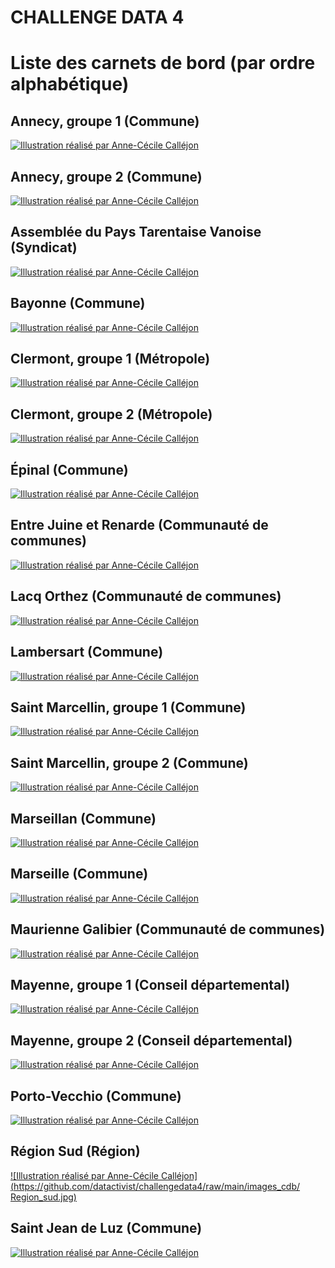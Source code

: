 # CHALLENGE DATA 4
# Liste des carnets de bord \(par ordre alphabétique\)

## Annecy, groupe 1 \(Commune\)

[![Illustration réalisé par Anne-Cécile Calléjon](https://github.com/datactivist/challengedata4/raw/main/images_cdb/Annecy1.jpg)](https://datactivist.coop/challengedata4/annecy1)


## Annecy, groupe 2 \(Commune\)

[![Illustration réalisé par Anne-Cécile Calléjon](https://github.com/datactivist/challengedata4/raw/main/images_cdb/Annecy2.jpg)](https://datactivist.coop/challengedata4/annecy2)


## Assemblée du Pays Tarentaise Vanoise \(Syndicat\)

[![Illustration réalisé par Anne-Cécile Calléjon](https://github.com/datactivist/challengedata4/raw/main/images_cdb/Tarentaise%20Vanoise.jpg)](https://datactivist.coop/challengedata4/tarentaise_vanoise)


## Bayonne \(Commune\)

[![Illustration réalisé par Anne-Cécile Calléjon](https://github.com/datactivist/challengedata4/raw/main/images_cdb/Bayonne.jpg)](https://datactivist.coop/challengedata4/bayonne)


## Clermont, groupe 1 \(Métropole\)

[![Illustration réalisé par Anne-Cécile Calléjon](https://github.com/datactivist/challengedata4/raw/main/images_cdb/Clermont1.jpg)](https://datactivist.coop/challengedata4/clermont1)

## Clermont, groupe 2 \(Métropole\)

[![Illustration réalisé par Anne-Cécile Calléjon](https://github.com/datactivist/challengedata4/raw/main/images_cdb/Clermont2.jpg)](https://datactivist.coop/challengedata4/clermont2)


## Épinal \(Commune\)

[![Illustration réalisé par Anne-Cécile Calléjon](https://github.com/datactivist/challengedata4/raw/main/images_cdb/Epinal.jpg)](https://datactivist.coop/challengedata4/epinal)


## Entre Juine et Renarde \(Communauté de communes\)

[![Illustration réalisé par Anne-Cécile Calléjon](https://github.com/datactivist/challengedata4/raw/main/images_cdb/Juine%20et%20Renarde.jpg)](https://datactivist.coop/challengedata4/juine_renarde)


## Lacq Orthez \(Communauté de communes\)

[![Illustration réalisé par Anne-Cécile Calléjon](https://github.com/datactivist/challengedata4/raw/main/images_cdb/Lacq-Orthez.jpg)](https://datactivist.coop/challengedata4/lacq_orthez)


## Lambersart \(Commune\)

[![Illustration réalisé par Anne-Cécile Calléjon](https://github.com/datactivist/challengedata4/raw/main/images_cdb/Lambersart.jpg)](https://datactivist.coop/challengedata4/lambersart)


## Saint Marcellin, groupe 1 \(Commune\)

[![Illustration réalisé par Anne-Cécile Calléjon](https://github.com/datactivist/challengedata4/raw/main/images_cdb/Saint%20Marcelin1.jpg)](https://datactivist.coop/challengedata4/marcellin1)


## Saint Marcellin, groupe 2 \(Commune\)

[![Illustration réalisé par Anne-Cécile Calléjon](https://github.com/datactivist/challengedata4/raw/main/images_cdb/Saint%20Marcelin2.jpg)](https://datactivist.coop/challengedata4/marcellin2)


## Marseillan \(Commune\)

[![Illustration réalisé par Anne-Cécile Calléjon](https://github.com/datactivist/challengedata4/raw/main/images_cdb/Marseillan.jpg)](https://datactivist.coop/challengedata4/marseillan)


## Marseille \(Commune\)

[![Illustration réalisé par Anne-Cécile Calléjon](https://github.com/datactivist/challengedata4/raw/main/images_cdb/Marseille.jpg)](https://datactivist.coop/challengedata4/marseille)


## Maurienne Galibier \(Communauté de communes\)

[![Illustration réalisé par Anne-Cécile Calléjon](https://github.com/datactivist/challengedata4/raw/main/images_cdb/Maurienne%20Galibier.jpg)](https://datactivist.coop/challengedata4/maurienne_galibier)


## Mayenne, groupe 1 \(Conseil départemental\)

[![Illustration réalisé par Anne-Cécile Calléjon](https://github.com/datactivist/challengedata4/raw/main/images_cdb/Mayenne1.jpg)](https://datactivist.coop/challengedata4/mayenne1)


## Mayenne, groupe 2 \(Conseil départemental\)

[![Illustration réalisé par Anne-Cécile Calléjon](https://github.com/datactivist/challengedata4/raw/main/images_cdb/Mayenne2.jpg)](https://datactivist.coop/challengedata4/mayenne2)


## Porto-Vecchio \(Commune\)

[![Illustration réalisé par Anne-Cécile Calléjon](https://github.com/datactivist/challengedata4/raw/main/images_cdb/Porto-Vecchio.jpg)](https://datactivist.coop/challengedata4/portivechju)


## Région Sud \(Région\)

[![Illustration réalisé par Anne-Cécile Calléjon](https://github.com/datactivist/challengedata4/raw/main/images_cdb/
Region_sud.jpg)](https://datactivist.coop/challengedata4/region_sud)


## Saint Jean de Luz \(Commune\)

[![Illustration réalisé par Anne-Cécile Calléjon](https://github.com/datactivist/challengedata4/raw/main/images_cdb/Saint%20Jean%20de%20Luz.jpg)](https://datactivist.coop/challengedata4/saint_jean_luz)
